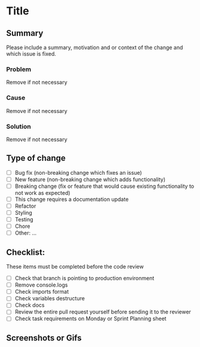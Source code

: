 # Title

## Summary

Please include a summary, motivation and or context of the change and which issue is fixed.

### Problem

Remove if not necessary

### Cause

Remove if not necessary

### Solution

Remove if not necessary

## Type of change

- [ ] Bug fix (non-breaking change which fixes an issue)
- [ ] New feature (non-breaking change which adds functionality)
- [ ] Breaking change (fix or feature that would cause existing functionality to not work as expected)
- [ ] This change requires a documentation update
- [ ] Refactor
- [ ] Styling
- [ ] Testing
- [ ] Chore
- [ ] Other: ...

## Checklist:

These items must be completed before the code review

- [ ] Check that branch is pointing to production environment
- [ ] Remove console.logs
- [ ] Check imports format
- [ ] Check variables destructure
- [ ] Check docs
- [ ] Review the entire pull request yourself before sending it to the reviewer
- [ ] Check task requirements on Monday or Sprint Planning sheet

## Screenshots or Gifs
